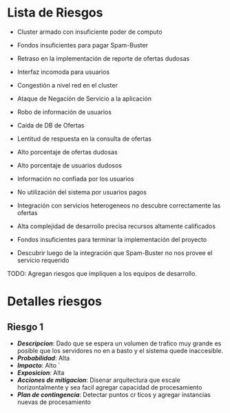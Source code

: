 Lista de Riesgos
================
* Cluster armado con insuficiente poder de computo
* Fondos insuficientes para pagar Spam-Buster
* Retraso en la implementación de reporte de ofertas dudosas
* Interfaz incomoda para usuarios
* Congestión a nivel red en el cluster
* Ataque de Negación de Servicio a la aplicación
* Robo de información de usuarios
* Caída de DB de Ofertas
* Lentitud de respuesta en la consulta de ofertas
* Alto porcentaje de ofertas dudosas
* Alto porcentaje de usuarios dudosos
* Información no confiada por los usuarios
* No utilización del sistema por usuarios pagos
* Integración con servicios heterogeneos no descubre correctamente las ofertas
* Alta complejidad de desarrollo precisa recursos altamente calificados

* Fondos insuficientes para terminar la implementación del proyecto
* Descubrir luego de la integración que Spam-Buster no nos provee el servicio requerido


TODO: Agregan riesgos que impliquen a los equipos de desarrollo.

Detalles riesgos
====================

Riesgo 1
---------- 

* ***Descripcion***: Dado que se espera un volumen de trafico muy grande es posible que los servidores no en a basto y el sistema quede inaccesible.
* ***Probabilidad***: Alta
* ***Impacto***: Alto ́
* ***Exposicion***: Alta
* ***Acciones de mitigacion***: Disenar arquitectura que escale horizontalmente y sea facil agregar capacidad de procesamiento
* ***Plan de contingencia***: Detectar puntos cr ́ticos y agregar instancias nuevas de procesamiento



